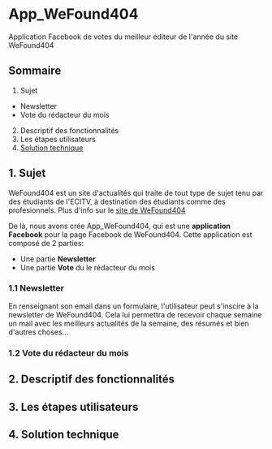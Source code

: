 # App_WeFound404
Application Facebook de votes du meilleur éditeur de l'année du site WeFound404

## Sommaire
1. Sujet
  * Newsletter
  * Vote du rédacteur du mois
2. Descriptif des fonctionnalités
3. Les étapes utilisateurs
4. [Solution technique](#solTech)


## 1. Sujet

WeFound404 est un site d'actualités qui traite de tout type de sujet tenu par des étudiants de l'ECITV,
à destination des étudiants comme des profesionnels. Plus d'info sur le [site de WeFound404](http://wefound404.fr/)

De là, nous avons crée App_WeFound404, qui est une **application Facebook** pour la page Facebook de WeFound404.
Cette application est composé de 2 parties:
* Une partie **Newsletter**
* Une partie **Vote** du le rédacteur du mois

### 1.1 Newsletter
En renseignant son email dans un formulaire, l'utilisateur peut s'inscire à la newsletter de WeFound404.
Cela lui permettra de recevoir chaque semaine un mail avec les meilleurs actualités de la semaine, des résumés et bien d'autres choses...

### 1.2 Vote du rédacteur du mois




## 2. Descriptif des fonctionnalités

## 3. Les étapes utilisateurs

## 4. Solution technique <a id="solTech"></a> 

